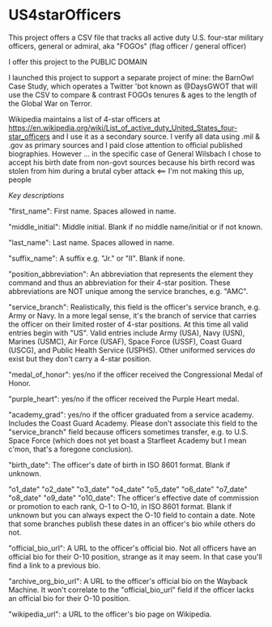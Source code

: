# US4starOfficers
This project offers a CSV file that tracks all active duty U.S. four-star military officers, general or admiral, aka "FOGOs" (flag officer / general officer)

I offer this project to the PUBLIC DOMAIN

I launched this project to support a separate project of mine: the BarnOwl Case Study, which operates a Twitter 'bot known as @DaysGWOT that will use the CSV to compare & contrast FOGOs tenures & ages to the length of the Global War on Terror.

Wikipedia maintains a list of 4-star officers at https://en.wikipedia.org/wiki/List_of_active_duty_United_States_four-star_officers and I use it as a secondary source. I verify all data using .mil & .gov as primary sources and I paid close attention to official published biographies. However ... in the specific case of General Wilsbach I chose to accept his birth date from non-govt sources because his birth record was stolen from him during a brutal cyber attack <== I'm not making this up, people

_Key descriptions_

"first_name": First name. Spaces allowed in name.

"middle_initial": Middle initial. Blank if no middle name/initial or if not known.

"last_name": Last name.  Spaces allowed in name.

"suffix_name": A suffix e.g. "Jr." or "II". Blank if none.

"position_abbreviation": An abbreviation that represents the element they command and thus an abbreviation for their 4-star position. These abbreviations are NOT unique among the service branches, e.g. "AMC".

"service_branch": Realistically, this field is the officer's service branch, e.g. Army or Navy. In a more legal sense, it's the branch of service that carries the officer on their limited roster of 4-star positions. At this time all valid entries begin with "US". Valid entries include Army (USA), Navy (USN), Marines (USMC), Air Force (USAF), Space Force (USSF), Coast Guard (USCG), and Public Health Service (USPHS). Other uniformed services *do* exist but they don't carry a 4-star position.

"medal_of_honor": yes/no if the officer received the Congressional Medal of Honor.

"purple_heart": yes/no if the officer received the Purple Heart medal.

"academy_grad": yes/no if the officer graduated from a service academy. Includes the Coast Guard Academy. Please don't associate this field to the "service_branch" field because officers sometimes transfer, e.g. to U.S. Space Force (which does not yet boast a Starfleet Academy but I mean c'mon, that's a foregone conclusion).

"birth_date": The officer's date of birth in ISO 8601 format. Blank if unknown.

"o1_date" "o2_date" "o3_date" "o4_date" "o5_date" "o6_date" "o7_date" "o8_date" "o9_date" "o10_date": The officer's effective date of commission or promotion to each rank, O-1 to O-10, in ISO 8601 format. Blank if unknown but you can always expect the O-10 field to contain a date. Note that some branches publish these dates in an officer's bio while others do not.

"official_bio_url": A URL to the officer's official bio. Not all officers have an official bio for their O-10 position, strange as it may seem. In that case you'll find a link to a previous bio.

"archive_org_bio_url": A URL to the officer's official bio on the Wayback Machine. It won't correlate to the "official_bio_url" field if the officer lacks an official bio for their O-10 position.

"wikipedia_url": a URL to the officer's bio page on Wikipedia.

